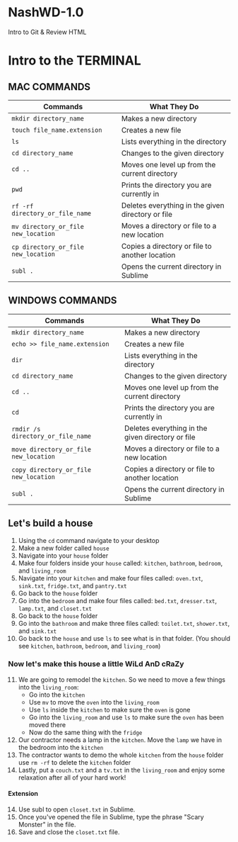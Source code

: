# NashWD-1.0
Intro to Git &amp; Review HTML

# Intro to the TERMINAL


## MAC COMMANDS

| Commands                            |      What They Do                                  |
|-------------------------------------|----------------------------------------------------|
| `mkdir directory_name`              | Makes a new directory                              |
| `touch file_name.extension`         | Creates a new file                                 |
| `ls`                                | Lists everything in the directory                  |
| `cd directory_name`                 | Changes to the given directory                     |
| `cd ..`                             | Moves one level up from the current directory      |
| `pwd`                               | Prints the directory you are currently in          |
| `rf -rf directory_or_file_name`     | Deletes everything in the given directory or file  |
| `mv directory_or_file new_location` | Moves a directory or file to a new location        |
| `cp directory_or_file new_location` | Copies a directory or file to another location     |
| `subl .`                            | Opens the current directory in Sublime             |



## WINDOWS COMMANDS 

| Commands                            |      What They Do                                  |
|-------------------------------------|----------------------------------------------------|
| `mkdir directory_name`              | Makes a new directory                              |
| `echo >> file_name.extension`       | Creates a new file                                 |
| `dir`                               | Lists everything in the directory                  |
| `cd directory_name`                 | Changes to the given directory                     |
| `cd ..`                             | Moves one level up from the current directory      |
| `cd`                                | Prints the directory you are currently in          |
| `rmdir /s directory_or_file_name`     | Deletes everything in the given directory or file  |
| `move directory_or_file new_location` | Moves a directory or file to a new location      |
| `copy directory_or_file new_location` | Copies a directory or file to another location     |
| `subl .`                            | Opens the current directory in Sublime             |

## Let's build a house 
1) Using the `cd` command navigate to your desktop
2) Make a new folder called `house`
3) Navigate into your `house` folder
4) Make four folders inside your `house` called: `kitchen`, `bathroom`, `bedroom`, and `living_room`
5) Navigate into your `kitchen` and make four files called: `oven.txt`, `sink.txt`, `fridge.txt`, and `pantry.txt`
6) Go back to the `house` folder
7) Go into the `bedroom` and make four files called: `bed.txt`, `dresser.txt`, `lamp.txt`, and `closet.txt`
8) Go back to the `house` folder
9) Go into the `bathroom` and make three files called: `toilet.txt`, `shower.txt`, and `sink.txt`
10) Go back to the `house` and use `ls` to see what is in that folder. (You should see `kitchen`, `bathroom`, `bedroom`, and `living_room`)

### Now let's make this house a little WiLd AnD cRaZy
11) We are going to remodel the `kitchen`. So we need to move a few things into the `living_room`:
    * Go into the `kitchen`
    * Use `mv` to move the `oven` into the `living_room`
    * Use `ls` inside the `kitchen` to make sure the `oven` is gone
    * Go into the `living_room` and use `ls` to make sure the `oven` has been moved there
    * Now do the same thing with the `fridge`
12) Our contractor needs a lamp in the `kitchen`. Move the `lamp` we have in the bedroom into the `kitchen`
13) The contractor wants to demo the whole `kitchen` from the `house` folder use `rm -rf` to delete the `kitchen` folder
13) Lastly, put a `couch.txt` and a `tv.txt` in the `living_room` and enjoy some relaxation after all of your hard work!

#### Extension
14) Use subl to open `closet.txt` in Sublime. 
15) Once you've opened the file in Sublime, type the phrase "Scary Monster" in the file. 
16) Save and close the `closet.txt` file. 




